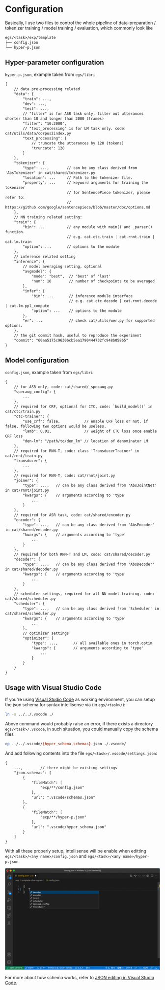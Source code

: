 # Configuration

Basically, I use two files to control the whole pipeline of data-preparation / tokenizer training / model training / evaluation, which commonly look like

```
egs/<task>/exp/template
├── config.json
└── hyper-p.json
```

## Hyper-parameter configuration

`hyper-p.json`, example taken from `egs/libri`

```
{
    // data pre-processing related
    "data": {
        "train": ...,
        "dev": ...,
        "test": ...,
        // "filter" is for ASR task only, filter out utterances shorter than 10 and longer than 2000 (frames)
        "filter": "10:2000",
        // "text_processing" is for LM task only. code: cat/utils/data/corpus2index.py
        "text_processing": {
            // truncate the utterances by 128 (tokens)
            "truncate": 128
        }
    },
    "tokenizer": {
        "type": ...,        // can be any class derived from 'AbsTokenizer' in cat/shared/tokenizer.py
        "location": ...     // Path to the tokenizer file.
        "property": ...     // keyword arguments for training the tokenizer
                            // for SentencePiece tokenizer, please refer to:
                            // https://github.com/google/sentencepiece/blob/master/doc/options.md
    },
    // NN training related setting:
    "train": {
        "bin": ...          // any module with main() and _parser() function.
                            // e.g. cat.ctc.train | cat.rnnt.train | cat.lm.train
        "option": ...       // options to the module
    },
    // inference related setting
    "inference": {
        // model averaging setting, optional
        "avgmodel": {
            "mode": "best",  // 'best' of 'last'
            "num": 10        // number of checkpoints to be averaged
        },
        "infer": {
            "bin": ...       // inference module interface
                             // e.g. cat.ctc.decode | cat.rnnt.decode | cat.lm.ppl_compute
            "option": ...    // options to the module
        },
        "er": ...            // check cat/utils/wer.py for supported options.
    },
    // the git commit hash, useful to reproduce the experiment
    "commit": "60aa5175c9630bcb5ea1790444732fc948b05865"
}
```

## Model configuration

`config.json`, example taken from `egs/libri`

```
{
    // for ASR only, code: cat/shared/_specaug.py
    "specaug_config": {
        ...
    },
    // required for CRF, optional for CTC, code: `build_model()` in cat/ctc/train.py
    "ctc-trainer": {
        "use_crf": false,           // enable CRF loss or not, if false, following two options would be useless.
        "lamb": 0.01,               // weight of CTC loss once enable CRF loss
        "den-lm": "/path/to/den_lm" // location of denominator LM
    },
    // required for RNN-T, code: class 'TransducerTrainer' in cat/rnnt/train.py
    "transducer": {
        ...
    },
    // required for RNN-T, code: cat/rnnt/joint.py
    "joiner": {
        "type": ...,   // can be any class derived from 'AbsJointNet' in cat/rnnt/joint.py
        "kwargs": {    // arguments according to 'type'
            ...
        }
    },
    // required for ASR task, code: cat/shared/encoder.py
    "encoder": {
        "type": ...,   // can be any class derived from 'AbsEncoder' in cat/shared/encoder.py
        "kwargs": {    // arguments according to 'type'
            ...
        }
    },
    // required for both RNN-T and LM, code: cat/shared/decoder.py 
    "decoder": {
        "type": ...,   // can be any class derived from 'AbsDecoder' in cat/shared/decoder.py 
        "kwargs": {    // arguments according to 'type'
            ...
        }
    },
    // scheduler settings, required for all NN model training. code: cat/shared/scheduler.py
    "scheduler": {
        "type": ...,   // can be any class derived from `Scheduler` in cat/shared/scheduler.py
        "kwargs": {    // arguments according to 'type'
            ...
        },
        // optimizer settings
        "optimizer": {
            "type": ...,       // all available ones in torch.optim
            "kwargs": {        // arguments according to 'type'
                ...
            }
        }
    }
}
```

## Usage with Visual Studio Code

If you're using [Visual Studio Code](https://code.visualstudio.com/) as working environment, you can setup the json schema for syntax intellisense via (in `egs/<task>/`):

```bash
ln -s ../../.vscode ./
```

Above command would probably raise an error, if there exists a directory `egs/<task>/.vscode`, in such situation, you could manually copy the schema files

```bash
cp ../../.vscode/{hyper_schema,schemas}.json ./.vscode/
```

And add following contents into the file `egs/<task>/.vscode/settings.json`:

```
{
    ...,        // there might be existing settings
    "json.schemas": [
        {
            "fileMatch": [
                "exp/**/config.json"
            ],
            "url": ".vscode/schemas.json"
        },
        {
            "fileMatch": [
                "exp/**/hyper-p.json"
            ],
            "url": ".vscode/hyper_schema.json"
        }
    ]
}
```

With all these properly setup, intellisense will be enable when editting `egs/<task>/<any name>/config.json` and `egs/<task>/<any name>/hyper-p.json`.

<img src="assets/intellisense.gif" width=800px/>

For more about how schema works, refer to [JSON editing in Visual Studio Code](https://code.visualstudio.com/docs/languages/json).
